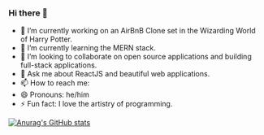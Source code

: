 ### Hi there 👋

- 🔭 I’m currently working on an AirBnB Clone set in the Wizarding World of Harry Potter.
- 🌱 I’m currently learning the MERN stack. 
- 👯 I’m looking to collaborate on open source applications and building full-stack applications. 
- 💬 Ask me about ReactJS and beautiful web applications. 
- 📫 How to reach me: 
- 😄 Pronouns: he/him
- ⚡ Fun fact: I love the artistry of programming. 

[![Anurag's GitHub stats](https://github-readme-stats.vercel.app/api?username=Justin-Diner)](https://github.com/anuraghazra/github-readme-stats)

